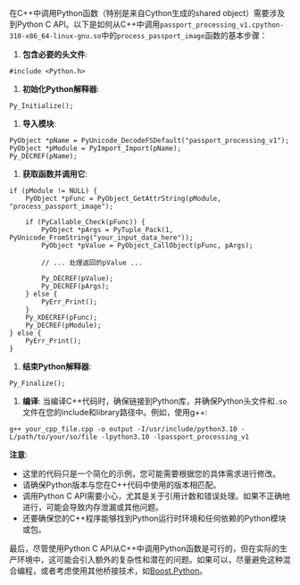 在C++中调用Python函数（特别是来自Cython生成的shared object）需要涉及到Python C API。以下是如何从C++中调用`passport_processing_v1.cpython-310-x86_64-linux-gnu.so`中的`process_passport_image`函数的基本步骤：

1. **包含必要的头文件**:

```
#include <Python.h>
```

1. **初始化Python解释器**:

```
Py_Initialize();
```

1. **导入模块**:

```
PyObject *pName = PyUnicode_DecodeFSDefault("passport_processing_v1");
PyObject *pModule = PyImport_Import(pName);
Py_DECREF(pName);
```

1. **获取函数并调用它**:

```
if (pModule != NULL) {
    PyObject *pFunc = PyObject_GetAttrString(pModule, "process_passport_image");
    
    if (PyCallable_Check(pFunc)) {
        PyObject *pArgs = PyTuple_Pack(1, PyUnicode_FromString("your_input_data_here"));
        PyObject *pValue = PyObject_CallObject(pFunc, pArgs);
        
        // ... 处理返回的pValue ...

        Py_DECREF(pValue);
        Py_DECREF(pArgs);
    } else {
        PyErr_Print();
    }
    Py_XDECREF(pFunc);
    Py_DECREF(pModule);
} else {
    PyErr_Print();
}
```

1. **结束Python解释器**:

```
Py_Finalize();
```

1. **编译**: 当编译C++代码时，确保链接到Python库，并确保Python头文件和`.so`文件在您的include和library路径中。例如，使用g++:

```
g++ your_cpp_file.cpp -o output -I/usr/include/python3.10 -L/path/to/your/so/file -lpython3.10 -lpassport_processing_v1
```

**注意**:

- 这里的代码只是一个简化的示例，您可能需要根据您的具体需求进行修改。
- 请确保Python版本与您在C++代码中使用的版本相匹配。
- 调用Python C API需要小心，尤其是关于引用计数和错误处理。如果不正确地进行，可能会导致内存泄漏或其他问题。
- 还要确保您的C++程序能够找到Python运行时环境和任何依赖的Python模块或包。

最后，尽管使用Python C API从C++中调用Python函数是可行的，但在实际的生产环境中，这可能会引入额外的复杂性和潜在的问题。如果可以，尽量避免这种混合编程，或者考虑使用其他桥接技术，如[Boost.Python](https://www.boost.org/doc/libs/1_77_0/libs/python/doc/html/index.html)。